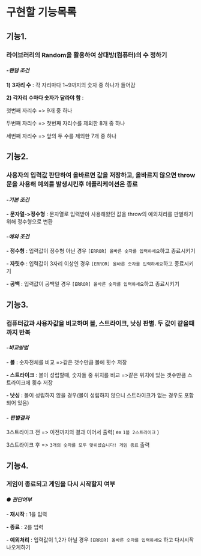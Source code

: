 # 구현할 기능목록

## 기능1.

### 라이브러리의 Random을 활용하여 상대방(컴퓨터)의 수 정하기

#### _-랜덤 조건_

__1) 3자리 수__ : 각 자리마다 1~9까지의 숫자 중 하나가 들어감

__2) 각자리 수마다 숫자가 달라야 함__ : 

첫번째 자리수 => 9개 중 하나

두번째 자리수 => 첫번째 자리수를 제외한 8개 중 하나

세번째 자리수 => 앞의 두 수를 제외한 7개 중 하나

## 기능2.

### 사용자의 입력값 판단하여 올바르면 값을 저장하고, 올바르지 않으면 throw문을 사용해 예외를 발생시킨후 애플리케이션은 종료

#### _-기본 조건_

__\- 문자열->정수형__ : 문자열로 입력받아 사용해왔던 값을 throw의 예외처리를 판별하기 위해 정수형으로 변환

#### _-예외 조건_

__\- 정수형__ : 입력값이 정수형 아닌 경우 `[ERROR] 올바른 숫자를 입력하세요`하고 종료시키기

__\- 자릿수__ : 입력값이 3자리 이상인 경우 `[ERROR] 올바른 숫자를 입력하세요`하고 종료시키기

__\- 공백__ : 입력값이 공백일 경우 `[ERROR] 올바른 숫자를 입력하세요`하고 종료시키기


## 기능3.

### 컴퓨터값과 사용자값을 비교하며 볼, 스트라이크, 낫싱 판별. 두 값이 같을때까지 반복

#### _-비교방법_

__\- 볼__ : 숫자전체를 비교
=>같은 갯수만큼 볼에 횟수 저장

__\- 스트라이크__ : 볼이 성립할때, 숫자들 중 위치를 비교
=>같은 위치에 있는 갯수만큼 스트라이크에 횟수 저장

__\- 낫싱__ : 볼이 성립하지 않을 경우(볼이 성립하지 않으니 스트라이크가 없는 경우도 포함 되어 있음)

#### _- 판별결과_ 
 3스트라이크 전 => 이전까지의 결과 이어서 출력( ex `1볼 2스트라이크` ) 
 
 3스트라이크 후 => `3개의 숫자를 모두 맞히셨습니다! 게임 종료` 출력

## 기능4.

### 게임이 종료되고 게임을 다시 시작할지 여부

#### _● 판단여부_

__\- 재시작__ : 1을 입력

__\- 종료__ : 2를 입력

__\- 예외처리__ : 입력값이 1,2가 아닐 경우 `[ERROR] 올바른 숫자를 입력하세요` 하고 다시시작 나오게하기